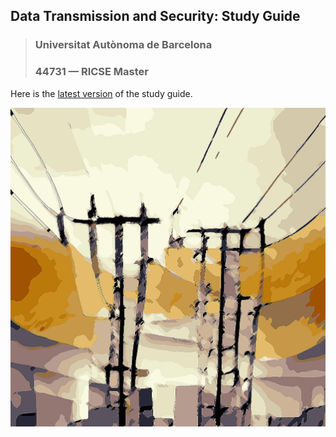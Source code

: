 ## Data Transmission and Security: Study Guide
> ### Universitat Autònoma de Barcelona
> ### 44731 — RICSE Master

Here is the [latest version](https://github.com/miguelinux314/uab-ricse-44731/raw/master/main.pdf) of the study guide.

![RICSE Transmission](https://github.com/miguelinux314/uab-ricse-44731/raw/master/style/cover_background.jpg)
